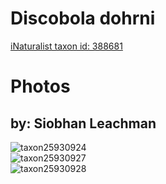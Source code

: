 
Discobola dohrni
================
  
[iNaturalist taxon id: 388681](https://www.inaturalist.org/taxa/388681)
# Photos

## by: Siobhan Leachman
  
![taxon25930924](https://inaturalist-open-data.s3.amazonaws.com/photos/28821408/medium.jpeg)  
![taxon25930927](https://inaturalist-open-data.s3.amazonaws.com/photos/28821412/medium.jpeg)  
![taxon25930928](https://inaturalist-open-data.s3.amazonaws.com/photos/28821414/medium.jpeg)